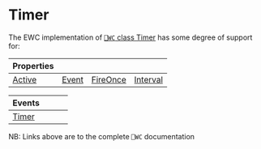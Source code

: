 # Timer

The EWC implementation of [`⎕WC` class Timer](https://help.dyalog.com/19.0/index.htm#GUI/Objects/Timer.htm) has some degree of support for:

| Properties|  |  |  |
|--|--|--|--|
 |  [Active](https://help.dyalog.com/19.0/index.htm#GUI/Properties/Active.htm)  |  [Event](https://help.dyalog.com/19.0/index.htm#GUI/Properties/Event.htm)  |  [FireOnce](https://help.dyalog.com/19.0/index.htm#GUI/Properties/FireOnce.htm)  |  [Interval](https://help.dyalog.com/19.0/index.htm#GUI/Properties/Interval.htm) |


| Events|  |  |  |
|--|--|--|--|
 |  [Timer](https://help.dyalog.com/19.0/index.htm#GUI/MethodOrEvents/Timer.htm)  |                                                                                |                                                                                |                                                                               |

NB: Links above are to the complete `⎕WC` documentation

